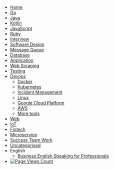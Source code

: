 <!-- docs/_sidebar.md -->

- [Home](/)
- [Go](categories/go.md)
- [Java](categories/java.md)
- [Kotlin](categories/kotlin.md)
- [JavaScript](categories/javascript.md)
- [Ruby](categories/ruby.md)
- [Interview](categories/interviews/interview.md)
- [Software Design](categories/software-design.md)
- [Message Queue](categories/message-queue.md)
- [Database](categories/database.md)
- [Application](categories/application.md)
- [Web Scraping](categories/web-scraping.md)
- [Testing](categories/testing.md)
- [Devops](categories/devops.md)
    - [Docker](categories/devops/docker.md)
    - [Kubernetes](categories/devops/kubernetes.md)
    - [Incident Management](categories/devops/incident.md)
    - [Linux](categories/devops/linux.md)
    - [Google Cloud Platform](categories/devops/gcp.md)
    - [AWS](categories/devops/aws.md)
    - [More tools](categories/devops/more-tools.md)
- [Web](categories/web.md)
- [IoT](categories/iot.md)
- [Fintech](categories/fintech.md)
- [Microservice](categories/microservice.md)
- [Success Team Work](categories/team-work.md)
- [Uncategorised](categories/uncategorised.md)
- English
  - [Business English Speaking for Professionals](categories/english/business-spoken-english.md)
- [![Page Views Count](https://badges.toozhao.com/badges/junv-knowledge/green.svg)](https://badges.toozhao.com/stats/junv-knowledge "Get your own page views count badge on badges.toozhao.com")
